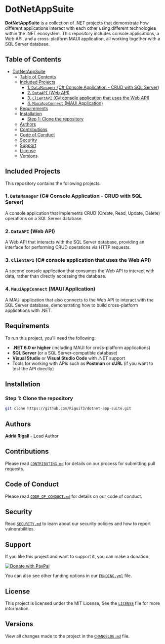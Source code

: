 # DotNetAppSuite

**DotNetAppSuite** is a collection of .NET projects that demonstrate how different applications interact with each other using different technologies within the .NET ecosystem. This repository includes console applications, a Web API, and a cross-platform MAUI application, all working together with a SQL Server database.

## Table of Contents

- [DotNetAppSuite](#dotnetappsuite)
  - [Table of Contents](#table-of-contents)
  - [Included Projects](#included-projects)
    - [1. `DataManager` (C# Console Application - CRUD with SQL Server)](#1-datamanager-c-console-application---crud-with-sql-server)
    - [2. `DataAPI` (Web API)](#2-dataapi-web-api)
    - [3. `ClientAPI` (C# console application that uses the Web API)](#3-clientapi-c-console-application-that-uses-the-web-api)
    - [4. `MauiAppConnect` (MAUI Application)](#4-mauiappconnect-maui-application)
  - [Requirements](#requirements)
  - [Installation](#installation)
    - [Step 1: Clone the repository](#step-1-clone-the-repository)
  - [Authors](#authors)
  - [Contributions](#contributions)
  - [Code of Conduct](#code-of-conduct)
  - [Security](#security)
  - [Support](#support)
  - [License](#license)
  - [Versions](#versions)

## Included Projects

This repository contains the following projects:

### 1. `DataManager` (C# Console Application - CRUD with SQL Server)

A console application that implements CRUD (Create, Read, Update, Delete) operations on a SQL Server database.

### 2. `DataAPI` (Web API)

A Web API that interacts with the SQL Server database, providing an interface for performing CRUD operations via HTTP requests.

### 3. `ClientAPI` (C# console application that uses the Web API)

A second console application that consumes the Web API to interact with data, rather than directly accessing the database.

### 4. `MauiAppConnect` (MAUI Application)

A MAUI application that also connects to the Web API to interact with the SQL Server database, demonstrating how to build cross-platform applications with .NET.

## Requirements

To run this project, you'll need the following:

- **.NET 6.0 or higher** (including MAUI for cross-platform applications)
- **SQL Server** (or a SQL Server-compatible database)
- **Visual Studio** or **Visual Studio Code** with .NET support
- Tools for working with APIs such as **Postman** or **cURL** (if you want to test the API directly)

## Installation

### Step 1: Clone the repository

```bash
git clone https://github.com/Rigui73/dotnet-app-suite.git
```

## Authors

**[Adrià Rigall](https://www.github.com/Rigui73)** - Lead Author

## Contributions

Please read [`CONTRIBUTING.md`](/.github/CONTRIBUTING.md) for details on our process for submitting pull requests.

## Code of Conduct

Please read [`CODE_OF_CONDUCT.md`](/.github/CODE_OF_CONDUCT.md) for details on our code of conduct.

## Security

Read [`SECURITY.md`](/.github/SECURITY.md) to learn about our security policies and how to report vulnerabilities.

## Support

If you like this project and want to support it, you can make a donation:

[![Donate with PayPal](https://img.shields.io/badge/Donate-PayPal-blue.svg)](https://paypal.me/Rigui73)

You can also see other funding options in our [`FUNDING.yml`](./.github/FUNDING.yml) file.

## License

This project is licensed under the MIT License, See the [`LICENSE`](./LICENSE) file for more information.

## Versions

View all changes made to the project in the [`CHANGELOG.md`](/CHANGELOG.md) file.
